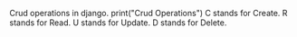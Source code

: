 Crud operations in django.
print("Crud Operations")
C stands for Create. 
R stands for Read.
U stands for Update.
D stands for Delete.

